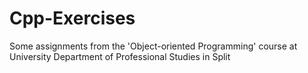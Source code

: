# Cpp-Exercises
Some assignments from the 'Object-oriented Programming' course at University Department of Professional Studies in Split
